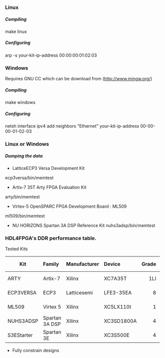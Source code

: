 ### Linux

##### Compiling

make linux

##### Configuring 

arp -s your-kit-ip-address 00:00:00:01:02:03

### Windows

Requires GNU CC which can be download from (http://www.mingw.org/)
##### Compiling

make windows

##### Configuring 

netsh interface ipv4 add neighbors "Ethernet" your-kit-ip-address 00-00-00-01-02-03

### Linux or Windows

##### Dumping the data 

* LatticeECP3 Versa Development Kit

ecp3versa/bin/memtest

* Artix-7 35T Arty FPGA Evaluation Kit

arty/bin/memtest

* Virtex-5 OpenSPARC FPGA Development Board : ML509 

ml509/bin/memtest

* NU HORIZONS Spartan 3A DSP Reference Kit
nuhs3adsp/bin/memtest

### HDL4FPGA's DDR performance table.

Tested Kits

| Kit        | Family         | Manufacturer   | Device     | Grade | DRAM Clock | Transfer  |
| ---------- | :------------- | :------------- | :--------- | ----: | ---------: | --------: |
| ARTY       | Artix-7        | Xilinx         | XC7A35T    | 1LI   |    525 MHz | 1050 MT/s |
| ECP3VERSA  | ECP3           | Latticesemi    | LFE3-35EA  | 8     |    500 Mhz | 1000 MT/s |
| ML509      | Virtex 5       | Xilinx         | XC5LX110t  | 1     |    267 MHz |  533 MT/s |
| NUHS3ADSP  | Spartan 3A DSP | Xilinx         | XC3SD1800A | 4     |    166 MHz |  333 MT/s |
| S3EStarter | Spartan 3E     | Xilinx         | XC3S500E   | 4     |    150 MHz |  300 MT/s |

  * Fully constrain designs 
